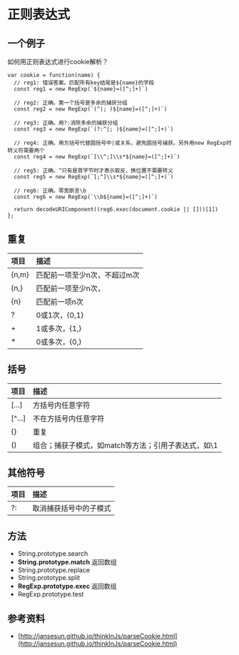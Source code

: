 # 正则表达式

## 一个例子

如何用正则表达式进行cookie解析？

    var cookie = function(name) {
      // reg1: 错误答案。匹配所有key结尾是${name}的字段
      const reg1 = new RegExp(`${name}=([^;]+)`)

      // reg2: 正确。第一个括号是多余的捕获分组
      const reg2 = new RegExp(`(^|; )${name}=([^;]+)`)

      // reg3: 正确。用?:消除多余的捕获分组
      const reg3 = new RegExp(`(?:^|; )${name}=([^;]+)`)

      // reg4: 正确。用方括号代替圆括号中|或关系，避免圆括号捕获。另外用new RegExp时转义符需要两个
      const reg4 = new RegExp(`[\\^;]\\s*${name}=([^;]+)`)

      // reg5: 正确。^只有是首字节时才表示取反，换位置不需要转义
      const reg5 = new RegExp(`[;^]\\s*${name}=([^;]+)`)

      // reg6: 正确。零宽断言\b
      const reg6 = new RegExp(`\\b${name}=([^;]+)`)

      return decodeURIComponent((reg6.exec(document.cookie || []))[1])
    };


## 重复

| **项目** | **描述** |
| :--- | :--- |
| {n,m} | 匹配前一项至少n次，不超过m次 |
| {n,} | 匹配前一项至少n次， |
| {n} | 匹配前一项n次 |
| ? | 0或1次，{0,1} |
| + | 1或多次，{1,} |
| * | 0或多次，{0,} |

## 括号

| **项目** | **描述** |
| :--- | :--- |
| [...] | 方括号内任意字符 |
| \[^...] | 不在方括号内任意字符 |
| {} | 重复 |
| () | 组合；捕获子模式，如match等方法；引用子表达式，如\1 |

## 其他符号

| **项目** | **描述** |
| :--- | :--- |
| ?: | 取消捕获括号中的子模式 |

## 方法

* String.prototype.search
* **String.prototype.match** 返回数组
* String.prototype.replace
* String.prototype.split
* **RegExp.prototype.exec** 返回数组
* RegExp.prototype.test

## 参考资料

* [http://jansesun.github.io/thinkInJs/parseCookie.html](http://jansesun.github.io/thinkInJs/parseCookie.html)